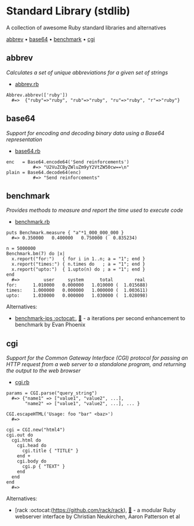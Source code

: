 
# Standard Library (stdlib)

A collection of awesome Ruby standard libraries and alternatives

[abbrev](#abbrev) •
[base64](#base64) •
[benchmark](#benchmark) •
[cgi](#cgi)

## abbrev

_Calculates a set of unique abbreviations for a given set of strings_

- [abbrev.rb](https://github.com/ruby/ruby/blob/trunk/lib/abbrev.rb)

~~~
Abbrev.abbrev(['ruby'])
  #=>  {"ruby"=>"ruby", "rub"=>"ruby", "ru"=>"ruby", "r"=>"ruby"}
~~~

## base64

_Support for encoding and decoding binary data using a Base64 representation_

- [base64.rb](https://github.com/ruby/ruby/blob/trunk/lib/base64.rb)

~~~
enc   = Base64.encode64('Send reinforcements')
          #=> "U2VuZCByZWluZm9yY2VtZW50cw==\n"
plain = Base64.decode64(enc)
          #=> "Send reinforcements"
~~~

## benchmark

_Provides methods to measure and report the time used to execute code_

- [benchmark.rb](https://github.com/ruby/ruby/blob/trunk/lib/benchmark.rb)

~~~
puts Benchmark.measure { "a"*1_000_000_000 }
  #=> 0.350000   0.400000   0.750000 (  0.835234)

n = 5000000
Benchmark.bm(7) do |x|
  x.report("for:")   { for i in 1..n; a = "1"; end }
  x.report("times:") { n.times do   ; a = "1"; end }
  x.report("upto:")  { 1.upto(n) do ; a = "1"; end }
end
  #=>         user     system      total        real
for:      1.010000   0.000000   1.010000 (  1.015688)
times:    1.000000   0.000000   1.000000 (  1.003611)
upto:     1.030000   0.000000   1.030000 (  1.028098)  
~~~

Alternatives:

- [benchmark-ips :octocat:](https://github.com/evanphx/benchmark-ips), [:gem:](https://rubygems.org/gems/benchmark-ips) - a iterations per second enhancement to benchmark by Evan Phoenix

## cgi

_Support for the Common Gateway Interface (CGI) protocol for passing an HTTP request from a web server to a standalone program, and returning the output to the web browser_

- [cgi.rb](https://github.com/ruby/ruby/blob/trunk/lib/cgi.rb)

~~~
params = CGI.parse("query_string")
  #=> {"name1" => ["value1", "value2", ...],
       "name2" => ["value1", "value2", ...], ... }

CGI.escapeHTML('Usage: foo "bar" <baz>')
  #=>

cgi = CGI.new("html4")
cgi.out do
  cgi.html do
    cgi.head do
      cgi.title { "TITLE" }
    end +
    cgi.body do
      cgi.p { "TEXT" }
    end
  end
end 
  #=>
~~~

Alternatives:

- [rack :octocat:(https://github.com/rack/rack), [:gem:](https://rubygems.org/gems/rack) - a modular Ruby webserver interface by Christian Neukirchen, Aaron Patterson et al


